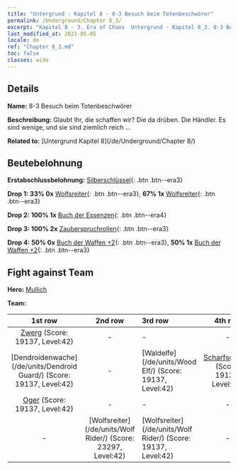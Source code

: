 ```yaml
---
title: "Untergrund - Kapitel 8 - 8-3 Besuch beim Totenbeschwörer"
permalink: /Underground/Chapter 8_3/
excerpt: "Kapitel 8 - 3. Era of Chaos  Untergrund - Kapitel 8_3. 8-3 Besuch beim Totenbeschwörer"
last_modified_at: 2021-05-05
locale: de
ref: "Chapter 8_3.md"
toc: false
classes: wide
---
```


## Details

 **Name:** 8-3 Besuch beim Totenbeschwörer

 **Beschreibung:** Glaubt Ihr, die schaffen wir? Die da drüben. Die Händler. Es sind wenige, und sie sind ziemlich reich ...

 **Related to:** [Untergrund Kapitel 8](/de/Underground/Chapter 8/)

## Beutebelohnung

 **Erstabschlussbelohnung:** [Silberschlüssel](/ItemsDE/con_693/){: .btn .btn--era3}

 **Drop 1:** **33% 0x** [Wolfsreiter](/ItemsDE/unt_218/){: .btn .btn--era3}, **67% 1x** [Wolfsreiter](/ItemsDE/unt_218/){: .btn .btn--era3}

 **Drop 2:** **100% 1x** [Buch der Essenzen](/ItemsDE/mat_39/){: .btn .btn--era4}

 **Drop 3:** **100% 2x** [Zauberspruchrollen](/ItemsDE/con_694/){: .btn .btn--era3}

 **Drop 4:** **50% 0x** [Buch der Waffen +2](/ItemsDE/mat_32/){: .btn .btn--era3}, **50% 1x** [Buch der Waffen +2](/ItemsDE/mat_32/){: .btn .btn--era3}


## Fight against Team
 **Hero:** [Mullich](/de/heroes/Mullich/)

 **Team:**


  | 1st row | 2nd row | 3rd row | 4th row |
  |:----:|:----:|:----|:----:|
  | [Zwerg](/de/units/Dwarf/) (Score: 19137, Level:42)  | - | - | - |
  | [Dendroidenwache](/de/units/Dendroid Guard/) (Score: 19137, Level:42)  | - | [Waldelfe](/de/units/Wood Elf/) (Score: 19137, Level:42)  | [Scharfschütze](/de/units/Marksman/) (Score: 19137, Level:42)  |
  | [Oger](/de/units/Ogre/) (Score: 19137, Level:42)  | - | - | - |
  | - | [Wolfsreiter](/de/units/Wolf Rider/) (Score: 23297, Level:42)  | [Wolfsreiter](/de/units/Wolf Rider/) (Score: 19137, Level:42)  | - |


